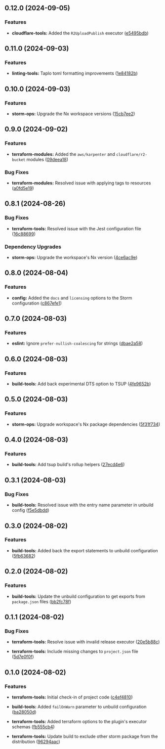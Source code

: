 ## 0.12.0 (2024-09-05)


### Features

- **cloudflare-tools:** Added the `R2UploadPublish` executor ([e5495bdb](https://github.com/storm-software/storm-ops/commit/e5495bdb))

## 0.11.0 (2024-09-03)

### Features

- **linting-tools:** Taplo toml formatting improvements
  ([1e84182b](https://github.com/storm-software/storm-ops/commit/1e84182b))

## 0.10.0 (2024-09-03)

### Features

- **storm-ops:** Upgrade the Nx workspace versions
  ([15cb7ee2](https://github.com/storm-software/storm-ops/commit/15cb7ee2))

## 0.9.0 (2024-09-02)

### Features

- **terraform-modules:** Added the `aws/karpenter` and `cloudflare/r2-bucket`
  modules
  ([09deea18](https://github.com/storm-software/storm-ops/commit/09deea18))

### Bug Fixes

- **terraform-modules:** Resolved issue with applying tags to resources
  ([a0fd5e19](https://github.com/storm-software/storm-ops/commit/a0fd5e19))

## 0.8.1 (2024-08-26)

### Bug Fixes

- **terraform-tools:** Resolved issue with the Jest configuration file
  ([16c88699](https://github.com/storm-software/storm-ops/commit/16c88699))

### Dependency Upgrades

- **storm-ops:** Upgrade the workspace's Nx version
  ([4ce6ac9e](https://github.com/storm-software/storm-ops/commit/4ce6ac9e))

## 0.8.0 (2024-08-04)

### Features

- **config:** Added the `docs` and `licensing` options to the Storm
  configuration
  ([c867efe1](https://github.com/storm-software/storm-ops/commit/c867efe1))

## 0.7.0 (2024-08-03)

### Features

- **eslint:** Ignore `prefer-nullish-coalescing` for strings
  ([dbae2a58](https://github.com/storm-software/storm-ops/commit/dbae2a58))

## 0.6.0 (2024-08-03)

### Features

- **build-tools:** Add back experimental DTS option to TSUP
  ([4fe9652b](https://github.com/storm-software/storm-ops/commit/4fe9652b))

## 0.5.0 (2024-08-03)

### Features

- **storm-ops:** Upgrade workspace's Nx package dependencies
  ([5f31f734](https://github.com/storm-software/storm-ops/commit/5f31f734))

## 0.4.0 (2024-08-03)

### Features

- **build-tools:** Add tsup build's rollup helpers
  ([27ecd4e6](https://github.com/storm-software/storm-ops/commit/27ecd4e6))

## 0.3.1 (2024-08-03)

### Bug Fixes

- **build-tools:** Resolved issue with the entry name parameter in unbuild
  config
  ([f5e5dbdd](https://github.com/storm-software/storm-ops/commit/f5e5dbdd))

## 0.3.0 (2024-08-02)

### Features

- **build-tools:** Added back the export statements to unbuild configuration
  ([5fb63682](https://github.com/storm-software/storm-ops/commit/5fb63682))

## 0.2.0 (2024-08-02)

### Features

- **build-tools:** Update the unbuild configuration to get exports from
  `package.json` files
  ([bb2fc78f](https://github.com/storm-software/storm-ops/commit/bb2fc78f))

## 0.1.1 (2024-08-02)

### Bug Fixes

- **terraform-tools:** Resolve issue with invalid release executor
  ([20e5b88c](https://github.com/storm-software/storm-ops/commit/20e5b88c))

- **terraform-tools:** Include missing changes to `project.json` file
  ([5d7e0f0f](https://github.com/storm-software/storm-ops/commit/5d7e0f0f))

## 0.1.0 (2024-08-02)

### Features

- **terraform-tools:** Initial check-in of project code
  ([c4ef4810](https://github.com/storm-software/storm-ops/commit/c4ef4810))

- **build-tools:** Added `failOnWarn` parameter to unbuild configuration
  ([ba28050d](https://github.com/storm-software/storm-ops/commit/ba28050d))

- **terraform-tools:** Added terraform options to the plugin's executor schemas
  ([fb555cb4](https://github.com/storm-software/storm-ops/commit/fb555cb4))

- **terraform-tools:** Update build to exclude other storm package from the
  distribution
  ([96294aac](https://github.com/storm-software/storm-ops/commit/96294aac))
